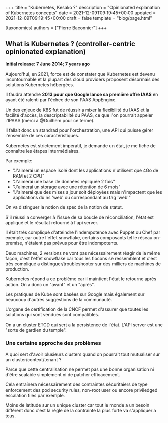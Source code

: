 +++
title = "Kubernetes, Kesako ?"
description = "Opinionated explanation of Kubernetes concepts"
date = 2021-12-09T09:19:45+00:00
updated = 2021-12-09T09:19:45+00:00
draft = false
template = "blog/page.html"

[taxonomies]
authors = ["Pierre Baconnier"]
+++

## What is Kubernetes ? (controller-centric opinionated explanation)

**Initial release: 7 June 2014; 7 years ago**

Aujourd'hui, en 2021, force est de constater que Kubernetes est devenu incontournable et la plupart des cloud providers proposent désormais des solutions Kubernetes hébergées.

Il faudra attendre **2013 pour que Google lance sa première offre IAAS** en ayant été ralenti par l'échec de son PAAS AppEngine.

Un des enjeux de K8S fut de réussir a mixer la flexibilité du IAAS et la facilité d'accès, la descriptabilité du PAAS, ce que l'on pourrait appeler l'IPAAS (merci à @Guilhem pour ce terme).

Il fallait donc un standrad pour l'orchestration, une API qui puisse gérer l'ensemble de ces caractéristiques.

Kubernetes est strictement impératif, je demande un état, je me fiche de connaître les étapes intermédiaires.

Par exemple:

- "J'aimerai un espace isolé dont les applications n'utilisent que 4Go de RAM et 2 CPU"
- "J'aimerai une base de données répliquée 2 fois"
- "J'aimerai un storage avec une rétention de 6 mois"
- "J'aimerai que des mises a jour soit déployées mais n'impactent que les applications du ns 'web' ou correspondant au tag 'web'"

On va distinguer la notion de spec de la notion de statut.

S'il réussi a converger à l'issue de sa boucle de réconciliation, l'état est appliqué et le résultat retourné à l'api server.

Il était très compliqué d'atteindre l'indempotence avec Puppet ou Chef par exemple, car outre l'effet snowflake, certains composants tel le réseau on-premise, n'étaient pas prévus pour être indompotents.

Deux machines, 2 versions ne vont pas nécessairement réagir de la même façon, c'est l'effet snowflake car tous les flocons se ressemblent et c'est très compliqué a distinguer/troubleshooter sur des milliers de machines de production.

Kubernetes répond a ce problème car il maintient l'état le retourne après action. On a donc un "avant" et un "après".

Les pratiques de Kube sont basées sur Google mais également sur beaucoup d'autres suggestions de la communauté.

L'organe de certification de la CNCF permet d'assurer que toutes les solutions qui sont vendues sont compatibles.

On a un cluster ETCD qui sert a la persistence de l'état. L'API server est une "sorte de gardien du temple".

### Une certaine approche des problèmes

A quoi sert d'avoir plusieurs clusters quand on pourrait tout mutualiser sur un cluster/context/tenant ?

Parce que cette centralisation ne permet pas une bonne organisation ni d'être scalable simplement ni de patcher efficacement.

Cela entraînera nécessairement des contraintes sécuritaiers de type enforcement des pod security rules, non-root user ou encore priviledged escalation files par exemple.

Moins de latitude sur un unique cluster car tout le monde a un besoin différent donc c'est la règle de la contrainte la plus forte va s'appliquer a tous.
